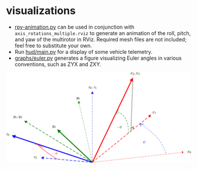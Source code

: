 # visualizations

* [rpy-animation.py](rpy-animation.py) can be used in conjunction with `axis_rotations_multiple.rviz` to generate an animation of the roll, pitch, and yaw of the multirotor in RViz. Required mesh files are not included; feel free to substitute your own.
* Run [hud/main.py](hud/main.py) for a display of some vehicle telemetry.
* [graphs/euler.py](graphs/euler.py) generates a figure visualizing Euler angles in various conventions, such as ZYX and ZXY.

<p align="center">
  <img src="https://github.com/alspitz/visualizations/blob/master/graphs/euler_zyx.png?raw=true" alt="Visualization of ZYX Euler angles"/>
</p>

